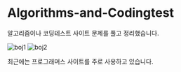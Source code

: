 # Algorithms-and-Codingtest
알고리즘이나 코딩테스트 사이트 문제를 풀고 정리했습니다.  

![boj1](https://user-images.githubusercontent.com/94548914/169976929-b24ce8cc-54f9-438e-81af-b98816419e18.png)
![boj2](https://user-images.githubusercontent.com/94548914/169976963-29bd1d44-197a-42ba-a2e4-37cd485fd784.png)

최근에는 프로그래머스 사이트를 주로 사용하고 있습니다.
